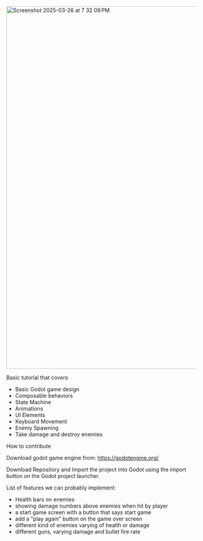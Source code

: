 <img width="958" alt="Screenshot 2025-03-26 at 7 32 09 PM" src="https://github.com/user-attachments/assets/a9aa505c-0cfd-485b-a271-67d38870b69a" />

Basic tutorial that covers
 - Basic Godot game design
 - Composable behaviors
 - State Machine
 - Animations
 - UI Elements
 - Keyboard Movement
 - Enemy Spawning
 - Take damage and destroy enemies

How to contribute

Download godot game engine from:
https://godotengine.org/

Download Repository and Import the project into Godot using the import button on the Godot project launcher.

List of features we can probably implement:
- Health bars on enemies
- showing damage numbers above enemies when hit by player
- a start game screen with a button that says start game
- add a "play again" button on the game over screen
- different kind of enemies varying of health or damage
- different guns, varying damage and bullet fire rate



